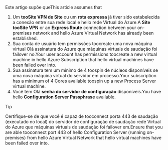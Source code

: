 <span data-ttu-id="0df02-101">Este artigo supõe que</span><span class="sxs-lookup"><span data-stu-id="0df02-101">This article assumes that</span></span>

1. <span data-ttu-id="0df02-102">Um **tooSite VPN de Site** ou um **rota expressa** já tiver sido estabelecida a conexão entre sua rede local e hello rede Virtual do Azure.</span><span class="sxs-lookup"><span data-stu-id="0df02-102">A **Site tooSite VPN** or an **Express Route** connection between your on-premises network and hello Azure Virtual Network has already been established.</span></span>
2. <span data-ttu-id="0df02-103">Sua conta de usuário tem permissões toocreate uma nova máquina virtual Olá assinatura do Azure que máquinas virtuais de saudação foi failover no.</span><span class="sxs-lookup"><span data-stu-id="0df02-103">Your user account has permissions toocreate a new virtual machine in hello Azure Subscription that hello virtual machines have been failed over into.</span></span>
3. <span data-ttu-id="0df02-104">Sua assinatura tem um mínimo de 4 toospin de núcleos disponíveis se uma nova máquina virtual do servidor em processo.</span><span class="sxs-lookup"><span data-stu-id="0df02-104">Your subscription has a minimum of 4 Cores available toospin up a new Process Server virtual machine.</span></span>
4. <span data-ttu-id="0df02-105">Você tem Olá **senha do servidor de configuração** disponíveis.</span><span class="sxs-lookup"><span data-stu-id="0df02-105">You have hello **Configuration Server Passphrase** available.</span></span>

> [!TIP]
> <span data-ttu-id="0df02-106">Certifique-se de que você é capaz de tooconnect porta 443 de saudação (executado no local) do servidor de configuração de saudação rede Virtual do Azure que máquinas virtuais de saudação foi failover em.</span><span class="sxs-lookup"><span data-stu-id="0df02-106">Ensure that you are able tooconnect port 443 of hello Configuration Server (running on-premises) from hello Azure Virtual Network that hello virtual machines have been failed over into.</span></span>

